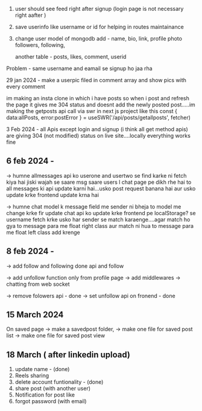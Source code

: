 1. user should see feed right after signup (login page is not necessary right aafter )
2. save userinfo like username or id for helping in routes maintainance
3. change user model of mongodb
   add - name,
          bio,
          link,
          profile photo
          followers,
          following,
    
    another table - posts,
                    likes,
                    comment,
                    userid

Problem - same username and eamail se signup ho jaa rha



29 jan 2024 - make a userpic filed in comment array and show pics with every comment


im making an insta clone in which i have posts so when i post and refresh the page it gives me 304 status and doesnt add the newly posted post.....im making the getposts api call via swr in next js project like this const { data:allPosts, error:postError } = useSWR('/api/posts/getallposts', fetcher)


3 Feb 2024 - all Apis except login and signup (i think all get method apis) are giving 304 (not modified) status on live site....locally everything works fine 

6 feb 2024 -
-----------
-> humne allmessages api ko userone and usertwo se find karke ni fetch kiya hai jiski wajah se saare msg saare users l chat page pe dikh rhe hai to all messages ki api update karni hai...usko post request banana hai aur usko update krke frontend update krna hai

-> humne chat model k message field me sender ni bheja to model me change krke fir update chat api ko update krke frontend pe localStorage? se username fetch krke usko har sender se match karaenge....agar match ho gya to message para me float right class aur match ni hua to message para me float left class add krenge


8 feb 2024 -
------------
-> add follow and following
done api and follow

-> add unfollow function only from profile page
-> add middlewares
-> chatting from web socket


-> remove folowers api - done
-> set unfollow api on fronend - done


## 15 March 2024
On saved page
-> make a savedpost folder, 
-> make one file for saved post list
-> make one file for saved post view 


## 18 March ( after linkedin upload)
1. update name - (done)
2. Reels sharing
3. delete account funtionality - (done)
4. share post (with another user)
5. Notification for post like
6. forgot password (with email) 